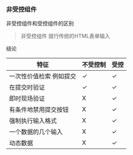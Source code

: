 ### 非受控组件



非受控组件和受控组件的区别



> 非受控组件 就行传统的HTML表单输入

















结论



| 特征                    | 不受控制 | 受控 |
| ----------------------- | -------- | ---- |
| 一次性价值检索 例如提交 | ✓        | ✓    |
| 在提交时验证            | ✓        | ✓    |
| 即时现场验证            | X        | ✓    |
| 有条件地禁用提交按钮    | X        | ✓    |
| 强制执行输入格式        | X        | ✓    |
| 一个数据的几个输入      | X        | ✓    |
| 动态数据                | X        | ✓    |

